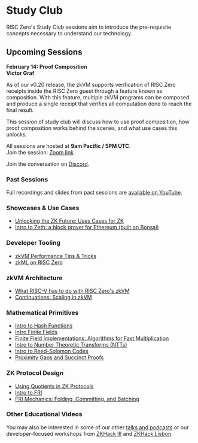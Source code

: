 # Study Club

RISC Zero's Study Club sessions aim to introduce the pre-requisite concepts necessary to understand our technology.

## Upcoming Sessions

**February 14: Proof Composition** <br />
**Victor Graf** <br />

As of our v0.20 release, the zkVM supports verification of RISC Zero receipts inside the RISC Zero guest through a feature known as composition.
With this feature, multiple zkVM programs can be composed and produce a single receipt that verifies all computation done to reach the final result.

This session of study club will discuss how to use proof composition, how proof composition works behind the scenes, and what use cases this unlocks.

All sessions are hosted at **9am Pacific / 5PM UTC**. <br />
Join the session: [Zoom link] <br />

Join the conversation on [Discord](https://discord.gg/risczero).

### Past Sessions

Full recordings and slides from past sessions are [available on YouTube](https://www.youtube.com/playlist?list=PLcPzhUaCxlCjdhONxEYZ1dgKjZh3ZvPtl).

### Showcases & Use Cases

- [Unlocking the ZK Future: Uses Cases for ZK](https://www.youtube.com/watch?v=J4YHSdG0KnA\&list=PLcPzhUaCxlCjdhONxEYZ1dgKjZh3ZvPtl\&index=1)
- [Intro to Zeth: a block prover for Ethereum (built on Bonsai)](https://www.youtube.com/watch?v=4pBmf839eOA\&list=PLcPzhUaCxlCjdhONxEYZ1dgKjZh3ZvPtl\&index=2)

### Developer Tooling

- [zkVM Performance Tips & Tricks](https://www.youtube.com/watch?v=MckieUBpakw\&list=PLcPzhUaCxlCjdhONxEYZ1dgKjZh3ZvPtl\&index=1)
- [zkML on RISC Zero](https://www.youtube.com/watch?v=yslyWRiCFCE\&list=PLcPzhUaCxlCjdhONxEYZ1dgKjZh3ZvPtl\&index=1)

### zkVM Architecture

- [What RISC-V has to do with RISC Zero's zkVM](https://www.youtube.com/watch?v=11DIflEwx50\&list=PLcPzhUaCxlCjdhONxEYZ1dgKjZh3ZvPtl\&index=5)
- [Continuations: Scaling in zkVM](https://www.youtube.com/watch?v=h1qWnf-M5lo\&list=PLcPzhUaCxlCjdhONxEYZ1dgKjZh3ZvPtl\&index=9)

### Mathematical Primitives

- [Intro to Hash Functions](https://www.youtube.com/watch?v=_MIxjDs70W8\&list=PLcPzhUaCxlCjdhONxEYZ1dgKjZh3ZvPtl\&index=1)
- [Intro Finite Fields](https://www.youtube.com/watch?v=g-GDvnJsZgg\&list=PLcPzhUaCxlCiddOGuYdDbFlZhH8nwtR8D)
- [Finite Field Implementations: Algorithms for Fast Multiplication](https://www.youtube.com/watch?v=hUl8ZB6hpUM\&list=PLcPzhUaCxlCjdhONxEYZ1dgKjZh3ZvPtl\&index=6)
- [Intro to Number Theoretic Transforms (NTTs)](https://www.youtube.com/watch?v=IFsxQUbI6x0\&list=PLcPzhUaCxlChIKDDR_WghPQ1HeK01YHpa)
- [Intro to Reed-Solomon Codes](https://www.youtube.com/watch?v=NHAuw2mkg0o\&list=PLcPzhUaCxlCgPFYnnhDbsE-7H3scbtjye)
- [Proximity Gaps and Succinct Proofs](https://www.youtube.com/watch?v=8AMiZdWA1eM\&list=PLcPzhUaCxlCjdhONxEYZ1dgKjZh3ZvPtl\&index=10)

### ZK Protocol Design

- [Using Quotients in ZK Protocols](https://www.youtube.com/watch?v=LgQQHd9SzMs\&list=PLcPzhUaCxlCjdhONxEYZ1dgKjZh3ZvPtl\&index=8\&t=4s)
- [Intro to FRI](https://www.youtube.com/watch?v=YiYN6UgE8sQ\&list=PLcPzhUaCxlCi6rRRiIlkzJ_YELUlKO4Mz)
- [FRI Mechanics: Folding, Committing, and Batching](https://www.youtube.com/watch?v=wqRuoyH3Mqk\&list=PLcPzhUaCxlCjdhONxEYZ1dgKjZh3ZvPtl\&index=8)

### Other Educational Videos

You may also be interested in some of our other [talks and podcasts](https://www.youtube.com/watch?v=MYYb5TXdm4c\&list=PLcPzhUaCxlCgCvzkkaBWzVuHdBRsTNxj1) or our developer-focused workshops from [ZKHack III](https://www.youtube.com/watch?v=ZFVjooWdXVE\&list=PLcPzhUaCxlCgig7ofeARMPwQ8vbuD6hC5) and [ZKHack Lisbon](https://www.youtube.com/watch?v=saVD9qo3aJ0).

[Zoom Link]: https://zoom.us/j/95830917265
